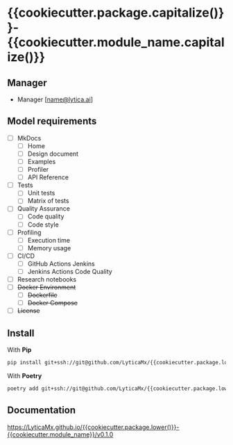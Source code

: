 # {{cookiecutter.package.capitalize()}}-{{cookiecutter.module_name.capitalize()}}

## Manager

- Manager [<name@lytica.ai>]

## Model requirements
- [ ] MkDocs
  - [ ] Home
  - [ ] Design document
  - [ ] Examples
  - [ ] Profiler
  - [ ] API Reference
- [ ] Tests
  - [ ] Unit tests
  - [ ] Matrix of tests
- [ ] Quality Assurance
  - [ ] Code quality
  - [ ] Code style
- [ ] Profiling
  - [ ] Execution time
  - [ ] Memory usage
- [ ] CI/CD
  - [ ] GitHub Actions Jenkins
  - [ ] Jenkins Actions Code Quality
- [ ] Research notebooks
- [ ] ~~Docker Environment~~
  - [ ] ~~Dockerfile~~
  - [ ] ~~Docker Compose~~
- [ ] ~~License~~

## Install

With **Pip**
```bash
pip install git+ssh://git@github.com/LyticaMx/{{cookiecutter.package.lower()}}-{{cookiecutter.module_name.capitalize()}}
```

With **Poetry**
```bash
poetry add git+ssh://git@github.com/LyticaMx/{{cookiecutter.package.lower()}}-{{cookiecutter.module_name.capitalize()}}
```


## Documentation
https://LyticaMx.github.io/{{cookiecutter.package.lower()}}-{{cookiecutter.module_name}}/v0.1.0
